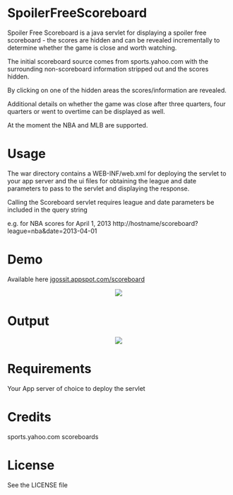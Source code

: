 SpoilerFreeScoreboard
=====================

Spoiler Free Scoreboard is a java servlet for displaying a spoiler free scoreboard - the scores are hidden and can be revealed incrementally to determine whether the game is close and worth watching.

The initial scoreboard source comes from sports.yahoo.com with the surrounding non-scoreboard information stripped out and the scores hidden.

By clicking on one of the hidden areas the scores/information are revealed.

Additional details on whether the game was close after three quarters, four quarters or went to overtime can be displayed as well.

At the moment the NBA and MLB are supported.


Usage
=====

The war directory contains a WEB-INF/web.xml for deploying the servlet to your app server and the ui files for obtaining the league and date parameters to pass to the servlet and displaying the response.

Calling the Scoreboard servlet requires league and date parameters be included in the query string

e.g. for NBA scores for April 1, 2013
http://hostname/scoreboard?league=nba&date=2013-04-01


Demo
====
Available here <a target="_blank" href="http://jgossit.appspot.com/scoreboard">jgossit.appspot.com/scoreboard</a>
<p align="center" >
  <img src="https://raw.github.com/jgossit/SpoilerFreeScoreboard/master/example/web form.png">
</p>

Output
======

<p align="center" >
  <img src="https://raw.github.com/jgossit/SpoilerFreeScoreboard/master/example/nba_2013-04-01.png"/>
</p>


Requirements
============

Your App server of choice to deploy the servlet


Credits
=======

sports.yahoo.com scoreboards


License
=======
See the LICENSE file
